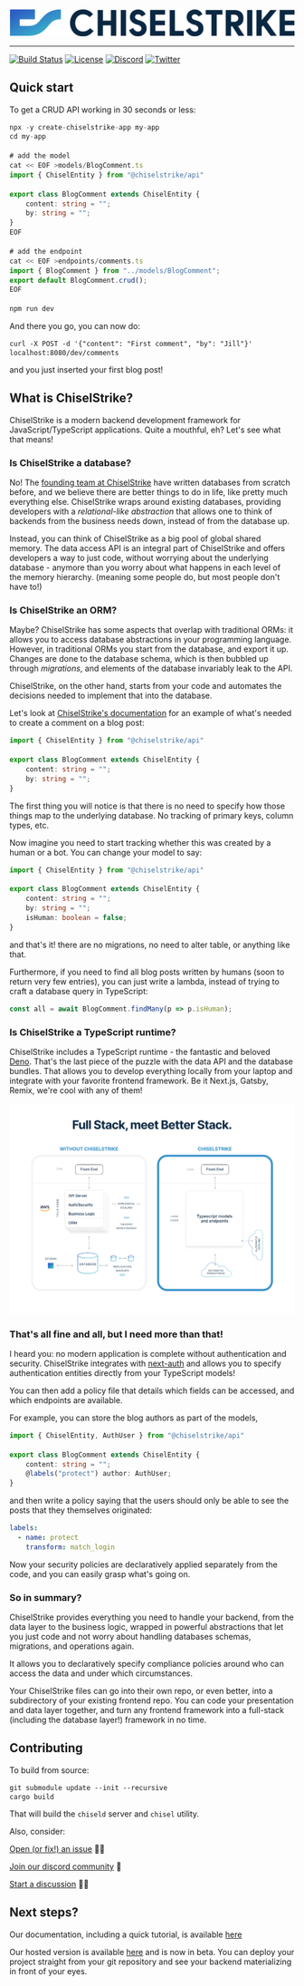 ![banner](imgs/logo.jpg)

---

[![Build Status](https://github.com/chiselstrike/chiselstrike/workflows/Rust/badge.svg?event=push&branch=main)](https://github.com/chiselstrike/chiselstrike/actions)
[![License](https://img.shields.io/badge/license-Apache%202.0-blue)](https://github.com/chiselstrike/chiselstrike/blob/master/LICENSE)
[![Discord](https://img.shields.io/discord/933071162680958986?color=5865F2&label=discord&logo=discord&logoColor=8a9095)](https://discord.gg/GHNN9CNAZe)
[![Twitter](https://img.shields.io/twitter/follow/chiselstrike?style=plastic)](https://twitter.com/chiselstrike)

## Quick start

To get a CRUD API working in 30 seconds or less:

```typescript
npx -y create-chiselstrike-app my-app
cd my-app

# add the model
cat << EOF >models/BlogComment.ts
import { ChiselEntity } from "@chiselstrike/api"

export class BlogComment extends ChiselEntity {
    content: string = "";
    by: string = "";
}
EOF

# add the endpoint
cat << EOF >endpoints/comments.ts
import { BlogComment } from "../models/BlogComment";
export default BlogComment.crud();
EOF

npm run dev
```

And there you go, you can now do:
```
curl -X POST -d '{"content": "First comment", "by": "Jill"}' localhost:8080/dev/comments
```

and you just inserted your first blog post!


## What is ChiselStrike?

ChiselStrike is a modern backend development framework for JavaScript/TypeScript applications. Quite a mouthful, eh?
Let's see what that means!

### Is ChiselStrike a database?

No! The [founding team at ChiselStrike](https://www.chiselstrike.com/about) have written databases from scratch before, and
we believe there are better things to do in life, like pretty much everything else. ChiselStrike wraps around
existing databases, providing developers with a *relational-like abstraction* that allows one to think of backends
from the business needs down, instead of from the database up.

Instead, you can think of ChiselStrike as a big pool of global shared memory.
The data access API is an integral part of ChiselStrike and offers developers a way to just code, without
worrying about the underlying database - anymore than you worry about what happens in each level of the memory hierarchy.
(meaning some people do, but most people don't have to!)

### Is ChiselStrike an ORM?

Maybe? ChiselStrike has some aspects that overlap with traditional ORMs: it allows you to access database abstractions
in your programming language. However, in traditional ORMs you start from the database, and export it up. Changes
are done to the database schema, which is then bubbled up through *migrations*, and elements of the database invariably leak
to the API.

ChiselStrike, on the other hand, starts from your code and automates the decisions needed to implement that into the database.

Let's look at [ChiselStrike's documentation](https://docs.chiselstrike.com/Intro/first) for an example of what's needed to create a comment on a blog post:

```typescript
import { ChiselEntity } from "@chiselstrike/api"

export class BlogComment extends ChiselEntity {
    content: string = "";
    by: string = "";
}
```

The first thing you will notice is that there is no need to specify how those things map to the underlying database. No tracking
of primary keys, column types, etc.

Now imagine you need to start tracking whether this was created by a human or a bot. You can change your model
to say:

```typescript
import { ChiselEntity } from "@chiselstrike/api"

export class BlogComment extends ChiselEntity {
    content: string = "";
    by: string = "";
    isHuman: boolean = false;
}
```

and that's it! there are no migrations, no need to alter table, or anything like that.

Furthermore, if you need to find all blog posts written by humans (soon to return very few entries), you
can just write a lambda, instead of trying to craft a database query in TypeScript:

```typescript
const all = await BlogComment.findMany(p => p.isHuman);
```

### Is ChiselStrike a TypeScript runtime?

ChiselStrike includes a TypeScript runtime - the fantastic and beloved [Deno](https://github.com/denoland/deno). That's the last piece of the puzzle
with the data API and the database bundles. That allows you to develop everything locally from your laptop and integrate
with your favorite frontend framework. Be it Next.js, Gatsby, Remix, we're cool with any of them!

![](imgs/diagram.png)

### That's all fine and all, but I need more than that!

I heard you: no modern application is complete without authentication and security. ChiselStrike integrates with [next-auth](https://next-auth.js.org/)
and allows you to specify authentication entities directly from your TypeScript models!

You can then add a policy file that details which fields can be accessed, and which endpoints are available.

For example, you can store the blog authors as part of the models,

```typescript
import { ChiselEntity, AuthUser } from "@chiselstrike/api"

export class BlogComment extends ChiselEntity {
    content: string = "";
    @labels("protect") author: AuthUser;
}
```

and then write a policy saying that the users should only be able to see the posts that they themselves
originated:

```yaml
labels:
  - name: protect
    transform: match_login
```

Now your security policies are declaratively applied separately from the code, and you can easily grasp what's
going on.

### So in summary?

ChiselStrike provides everything you need to handle your backend, from the data layer to the business logic, wrapped
in powerful abstractions that let you just code and not worry about handling databases schemas, migrations, and operations
again.

It allows you to declaratively specify compliance policies around who can access the data and under which circumstances.

Your ChiselStrike files can go into their own repo, or even better, into a subdirectory of your existing frontend repo. You can
code your presentation and data layer together, and turn any frontend framework into a full-stack (including the database layer!)
framework in no time.


## Contributing

To build from source:

```console
git submodule update --init --recursive
cargo build
```

That will build the `chiseld` server and `chisel` utility.

Also, consider:

[Open (or fix!) an issue](https://github.com/chiselstrike/chiselstrike/issues) 🙇‍♂️

[Join our discord community](https://discord.gg/GHNN9CNAZe) 🤩

[Start a discussion](https://github.com/chiselstrike/chiselstrike/discussions/) 🙋‍♀️


## Next steps?

Our documentation, including a quick tutorial, is available [here](https://docs.chiselstrike.com)

Our hosted version is available [here](https://www.chiselstrike.com/login) and is now in beta. You can deploy your project
straight from your git repository and see your backend materializing in front of your eyes.
